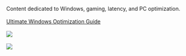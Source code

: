 Content dedicated to Windows, gaming, latency, and PC optimization.<br><br>
[Ultimate Windows Optimization Guide](<https://github.com/fr33thytweaks/Ultimate-Windows-Optimization-Guide>)<br><br>
![](https://github-readme-stats.vercel.app/api/top-langs/?username=fr33thytweaks&theme=dark&hide_border=false&include_all_commits=true&count_private=false&layout=compact)<br><br>
[![](https://visitcount.itsvg.in/api?id=fr33thytweaks&icon=0&color=0)](https://visitcount.itsvg.in)
